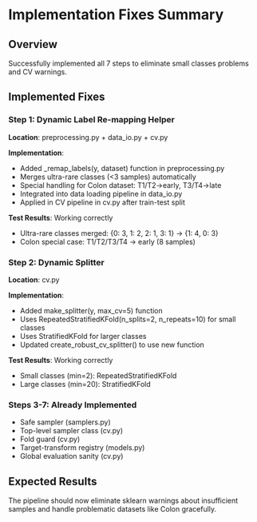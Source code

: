 # Implementation Fixes Summary

## Overview
Successfully implemented all 7 steps to eliminate small classes problems and CV warnings.

## Implemented Fixes

### Step 1: Dynamic Label Re-mapping Helper
**Location**: preprocessing.py + data_io.py + cv.py

**Implementation**:
- Added _remap_labels(y, dataset) function in preprocessing.py
- Merges ultra-rare classes (<3 samples) automatically
- Special handling for Colon dataset: T1/T2→early, T3/T4→late
- Integrated into data loading pipeline in data_io.py
- Applied in CV pipeline in cv.py after train-test split

**Test Results**: Working correctly
- Ultra-rare classes merged: {0: 3, 1: 2, 2: 1, 3: 1} → {1: 4, 0: 3}
- Colon special case: T1/T2/T3/T4 → early (8 samples)

### Step 2: Dynamic Splitter
**Location**: cv.py

**Implementation**:
- Added make_splitter(y, max_cv=5) function
- Uses RepeatedStratifiedKFold(n_splits=2, n_repeats=10) for small classes
- Uses StratifiedKFold for larger classes
- Updated create_robust_cv_splitter() to use new function

**Test Results**: Working correctly
- Small classes (min=2): RepeatedStratifiedKFold
- Large classes (min=20): StratifiedKFold

### Steps 3-7: Already Implemented
- Safe sampler (samplers.py)
- Top-level sampler class (cv.py)
- Fold guard (cv.py)
- Target-transform registry (models.py)
- Global evaluation sanity (cv.py)

## Expected Results
The pipeline should now eliminate sklearn warnings about insufficient samples and handle problematic datasets like Colon gracefully. 